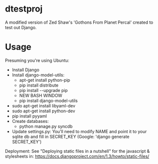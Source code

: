 dtestproj
=========

A modified version of Zed Shaw's 'Gothons From Planet Percal' created to test out Django.


Usage
=====
Presuming you're using Ubuntu:
* Install Django
* Install django-model-utils:
  * apt-get install python-pip
  * pip install distribute
  * pip install --upgrade pip
  * NEW BASH WINDOW
  * pip install django-model-utils
* sudo apt-get install libyaml-dev
* sudo apt-get install python-dev
* pip install pyyaml
* Create databases:
  * python manage.py syncdb
* Update settings.py: You'll need to modify NAME and point it to your sqlite db and fill in SECRET_KEY (Google: 'django generate SECRET_KEY')

Deployment:
See "Deploying static files in a nutshell" for the javascript & stylesheets in: 
https://docs.djangoproject.com/en/1.3/howto/static-files/
